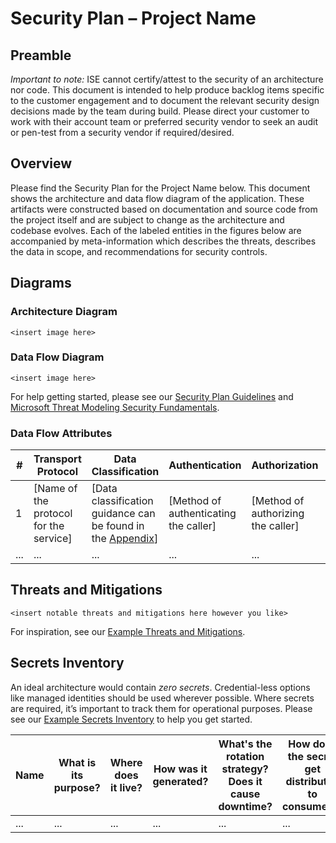 <!-- ISE Security Checklist Items
Please remove this section before sharing security plan information with your customers.

Complete these tasks and share your progress throughout the engagement at [ISE SecDev Calculator](https://aka.ms/isesecdevcalc).  If guidance is needed on completing the SecureDev checklist items, please see [ISE SecDev Guidance](https://github.com/commercial-software-engineering/ISE-Security-Plan/blob/main/ISE%20Security%20Checklist%20Instructions.md).

- Regularly review security recommendations from Defender for Cloud throughout your engagement as your deploy your code. Remediate findings or create backlog items as appropriate.
- Identify and meet with the customer’s security stakeholder during the start, middle, and end of the engagement. Identify and prioritize security requirements, share progress, and hand off unfinished backlog items.
- Meet with an ISE security champion or a member of the Security Tech Domain to review the design for your solution.
- With the help of a champion or the Security TD, review and identify the elements in this security plan template that will be completed during the engagement. Deliver the completed components of this plan to the customer, ideally by committing it in markdown format to the customer's repo, so that they can integrate it into their threat model(s).
-->
# Security Plan – Project Name

## Preamble

*Important to note:* ISE cannot certify/attest to the security of an architecture nor code. This document is intended to help produce backlog items specific to the customer engagement and to document the relevant security design decisions made by the team during build. Please direct your customer to work with their account team or preferred security vendor to seek an audit or pen-test from a security vendor if required/desired.

## Overview

Please find the Security Plan for the Project Name below. This document shows the architecture and data flow diagram of the application. These artifacts were constructed based on documentation and source code from the project itself and are subject to change as the architecture and codebase evolves. Each of the labeled entities in the figures below are accompanied by meta-information which describes the threats, describes the data in scope, and recommendations for security controls.

## Diagrams

### Architecture Diagram

`<insert image here>`

### Data Flow Diagram

`<insert image here>`

For help getting started, please see our [Security Plan Guidelines](https://www.cwcwiki.com/wiki/Security_Plan_Guidelines) and [Microsoft Threat Modeling Security Fundamentals](https://learn.microsoft.com/en-us/training/paths/tm-threat-modeling-fundamentals/).

### Data Flow Attributes
  
| # | Transport Protocol | Data Classification | Authentication | Authorization | Notes|
|---|--------------------|---------------------|----------------|---------------|------|
| 1 | [Name of the protocol for the service] | [Data classification guidance can be found in the [Appendix](https://www.cwcwiki.com/wiki/Security_Plan_Guidelines#Microsoft_Data_Classification_Guidelines)] | [Method of authenticating the caller] | [Method of authorizing the caller] | [Additional Notes] |
| ... | ... | ... | ... | ... | ... |

## Threats and Mitigations

`<insert notable threats and mitigations here however you like>`

For inspiration, see our [Example Threats and Mitigations](https://www.cwcwiki.com/wiki/Security_Plan_Guidelines#Example_Threats_and_Mitigations).

## Secrets Inventory

An ideal architecture would contain *zero secrets*. Credential-less options like managed identities should be used wherever possible. Where secrets are required, it’s important to track them for operational purposes. Please see our [Example Secrets Inventory](https://www.cwcwiki.com/wiki/Security_Plan_Guidelines#Example_Secrets_Inventory) to help you get started.

| Name | What is its purpose? | Where does it live? | How was it generated? | What's the rotation strategy? Does it cause downtime? | How does the secret get distributed to consumers? | What’s the secret’s lifespan? |
| ---- | ----------- | ------------------- | --------------------- | ----------------------------------------------------- | ------------------------------------------------- | ----------------------------- |
| ... | ... | ... | ... | ... | ... | ... |
